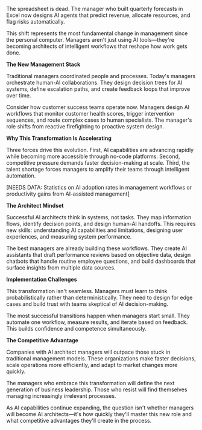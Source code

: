 The spreadsheet is dead. The manager who built quarterly forecasts in Excel now designs AI agents that predict revenue, allocate resources, and flag risks automatically.

This shift represents the most fundamental change in management since the personal computer. Managers aren't just using AI tools—they're becoming architects of intelligent workflows that reshape how work gets done.

**The New Management Stack**

Traditional managers coordinated people and processes. Today's managers orchestrate human-AI collaborations. They design decision trees for AI systems, define escalation paths, and create feedback loops that improve over time.

Consider how customer success teams operate now. Managers design AI workflows that monitor customer health scores, trigger intervention sequences, and route complex cases to human specialists. The manager's role shifts from reactive firefighting to proactive system design.

**Why This Transformation Is Accelerating**

Three forces drive this evolution. First, AI capabilities are advancing rapidly while becoming more accessible through no-code platforms. Second, competitive pressure demands faster decision-making at scale. Third, the talent shortage forces managers to amplify their teams through intelligent automation.

[NEEDS DATA: Statistics on AI adoption rates in management workflows or productivity gains from AI-assisted management]

**The Architect Mindset**

Successful AI architects think in systems, not tasks. They map information flows, identify decision points, and design human-AI handoffs. This requires new skills: understanding AI capabilities and limitations, designing user experiences, and measuring system performance.

The best managers are already building these workflows. They create AI assistants that draft performance reviews based on objective data, design chatbots that handle routine employee questions, and build dashboards that surface insights from multiple data sources.

**Implementation Challenges**

This transformation isn't seamless. Managers must learn to think probabilistically rather than deterministically. They need to design for edge cases and build trust with teams skeptical of AI decision-making.

The most successful transitions happen when managers start small. They automate one workflow, measure results, and iterate based on feedback. This builds confidence and competence simultaneously.

**The Competitive Advantage**

Companies with AI architect managers will outpace those stuck in traditional management models. These organizations make faster decisions, scale operations more efficiently, and adapt to market changes more quickly.

The managers who embrace this transformation will define the next generation of business leadership. Those who resist will find themselves managing increasingly irrelevant processes.

As AI capabilities continue expanding, the question isn't whether managers will become AI architects—it's how quickly they'll master this new role and what competitive advantages they'll create in the process.
